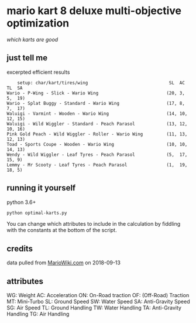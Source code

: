 # mario kart 8 deluxe multi-objective optimization

_which karts are good_

## just tell me

excerpted efficient results

```
    setup: char/kart/tires/wing                               SL  AC  TL  SA
Wario - P-Wing - Slick - Wario Wing                          (20, 3,  5,  19)
Wario - Splat Buggy - Standard - Wario Wing                  (17, 8,  7,  17)
Waluigi - Varmint - Wooden - Wario Wing                      (14, 10, 12, 15)
Waluigi - Wild Wiggler - Standard - Peach Parasol            (13, 12, 10, 16)
Pink Gold Peach - Wild Wiggler - Roller - Wario Wing         (11, 13, 12, 13)
Toad - Sports Coupe - Wooden - Wario Wing                    (10, 10, 14, 13)
Wendy - Wild Wiggler - Leaf Tyres - Peach Parasol            (5,  17, 15, 9)
Lemmy - Mr Scooty - Leaf Tyres - Peach Parasol               (1,  19, 18, 5)
```

## running it yourself

python 3.6+

```bash
python optimal-karts.py
```

You can change which attributes to include in the calculation by fiddling with
the constants at the bottom of the script.

## credits

data pulled from [MarioWiki.com](https://www.mariowiki.com/Mario_Kart_8_Deluxe_in-game_statistics#Statistics_in_in-game_format) on 2018-09-13

## attributes

WG: Weight
AC: Acceleration
ON: On-Road traction
OF: (Off-Road) Traction
MT: Mini-Turbo
SL: Ground Speed
SW: Water Speed
SA: Anti-Gravity Speed
SG: Air Speed
TL: Ground Handling
TW: Water Handling
TA: Anti-Gravity Handling
TG: Air Handling
